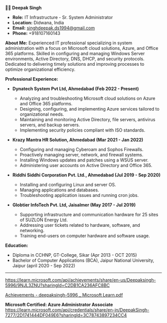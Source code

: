 👨‍💻 **Deepak Singh**
- **Role:** IT Infrastructure - Sr. System Administrator
- **Location:** Didwana, India
- **Email:** singhdeepak.ds1994@gmail.com
- **Phone:** +918107160143

**About Me:**
Experienced IT professional specializing in system administration with a focus on Microsoft cloud solutions, Azure, and Office 365 platforms. Skilled in configuring and managing Windows Server environments, Active Directory, DNS, DHCP, and security protocols. Dedicated to delivering timely solutions and improving processes to optimize organizational efficiency.

**Professional Experience:**
- **Dynatech System Pvt Ltd, Ahmedabad (Feb 2022 - Present)**
  - Analyzing and troubleshooting Microsoft cloud solutions on Azure and Office 365 platforms.
  - Designing, configuring, and implementing Azure services tailored to organizational needs.
  - Maintaining and monitoring Active Directory, file servers, antivirus servers, and backup servers.
  - Implementing security policies compliant with ISO standards.

- **Krazy Mantra HR Solution, Ahmedabad (Mar 2021 - Jan 2022)**
  - Configuring and managing Cyberoam and Sophos Firewalls.
  - Proactively managing server, network, and firewall systems.
  - Installing Windows updates and patches using a WSUS server.
  - Administering user accounts on Active Directory and Office 365.

- **Riddhi Siddhi Corporation Pvt. Ltd., Ahmedabad (Jul 2019 - Sep 2020)**
  - Installing and configuring Linux and server OS.
  - Managing applications and databases.
  - Troubleshooting application issues and running cron jobs.

- **Globtier InfoTech Pvt. Ltd, Jaisalmer (May 2017 - Jul 2019)**
  - Supporting infrastructure and communication hardware for 25 sites of SUZLON Energy Ltd.
  - Addressing user tickets related to hardware, software, and networking.
  - Training end-users on computer hardware and software usage.

**Education:**
- Diploma in CCHNP, GT-College, Sikar (Apr 2013 - OCT 2015)
- Bachelor of Computer Applications (BCA), Jaipur National University, Jaipur  (april 2020 - Sep 2022)

---

https://learn.microsoft.com/api/achievements/share/en-us/Deepaksingh-5996/9NJL3ZNU?sharingId=C2DB1CA236AFC8BC

[Achievements - deepaksingh-5996 _ Microsoft Learn.pdf](https://github.com/singhdeepak1994/DeepakSingh/files/14966971/Achievements.-.deepaksingh-5996._.Microsoft.Learn.pdf)

**Microsoft Certified: Azure Administrator Associate**
https://learn.microsoft.com/api/credentials/share/en-in/DeepakSingh-7277/2D1741444DF049E6?sharingId=3C78743897234CC4


